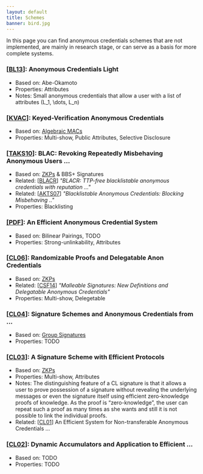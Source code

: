 ```yaml
---
layout: default
title: Schemes
banner: bird.jpg
---
```

In this page you can find anonymous credentials schemes that are not
implemented, are mainly in research stage, or can serve as a basis for more
complete systems.

### [[BL13]]: Anonymous Credentials Light

- Based on: Abe-Okamoto
- Properties: Attributes
- Notes: Small anonymous credentials that allow a user with a list of attributes (L_1, \dots, L_n)

### [[KVAC]]: Keyed-Verification Anonymous Credentials

- Based on: [Algebraic MACs]({{site.baseurl}}/primitives.html#algebraic-macs)
- Properties: Multi-show, Public Attributes, Selective Disclosure

### [[TAKS10]]: BLAC: Revoking Repeatedly Misbehaving Anonymous Users ...

- Based on: [ZKPs]({{site.baseurl}}/primitives.html#zkps) & BBS+ Signatures
- Related: [[BLACR]] *"BLACR: TTP-free blacklistable anonymous credentials with reputation ..."*
- Related: [[AKTS07]] *"Blacklistable Anonymous Credentials: Blocking Misbehaving .."*
- Properties: Blacklisting

### [\[PDF\]](https://link.springer.com/chapter/10.1007/978-3-540-85230-8_25): An Efficient Anonymous Credential System

- Based on: Bilinear Pairings, TODO
- Properties: Strong-unlinkability, Attributes

### [[CL06]]: Randomizable Proofs and Delegatable Anon Credentials

- Based on: [ZKPs]({{site.baseurl}}/primitives.html#zkps)
- Related: [[CSF14]] *"Malleable Signatures: New Definitions and Delegatable Anonymous Credentials"*
- Properties: Multi-show, Delegetable

### [[CL04]]: Signature Schemes and Anonymous Credentials from ...

- Based on: [Group Signatures]({{site.baseurl}}/primitives.html#group-signatures)
- Properties: TODO

### [[CL03]]: A Signature Scheme with Efficient Protocols

- Based on: [ZKPs]({{site.baseurl}}/primitives.html#zkps)
- Properties: Multi-show, Attributes
- Notes: The distinguishing feature of a CL signature is that it allows a user
  to prove possession of a signature without revealing the underlying messages
  or even the signature itself using efficient zero-knowledge proofs of
  knowledge. As the proof is “zero-knowledge”, the user can repeat such a proof
  as many times as she wants and still it is not possible to link the
  individual proofs.
- Related: [[CL01]] An Efficient System for Non-transferable Anonymous Credentials ...

### [[CL02]]: Dynamic Accumulators and Application to Efficient ...

- Based on: TODO
- Properties: TODO

[CL01]: <https://www.iacr.org/archive/eurocrypt2001/20450093.pdf>
[CL02]: <https://cs.brown.edu/people/alysyans/papers/camlys02.pdf>
[CL03]: <https://citeseerx.ist.psu.edu/viewdoc/download?doi=10.1.1.186.5994&rep=rep1&type=pdf>
[CL04]: <https://www.iacr.org/archive/crypto2004/31520055/cl04.pdf>
[CL06]: <https://eprint.iacr.org/2008/428.pdf>
[BL13]: <https://core.ac.uk/download/pdf/193377167.pdf>
[DGS+18]: <https://www.petsymposium.org/2018/files/papers/issue3/popets-2018-0026.pdf>
[KVAC]: <https://eprint.iacr.org/2013/516.pdf>
[CSF14]: <http://www0.cs.ucl.ac.uk/staff/S.Meiklejohn/files/csf14.pdf>
[TAKS10]: <https://www.cs.dartmouth.edu/~sws/pubs/taks10.pdf>
[BLACR]: <https://ro.uow.edu.au/cgi/viewcontent.cgi?article=9238&context=infopapers>
[AKTS07]: <https://www.cs.dartmouth.edu/~sws/pubs/akts07.pdf>
